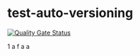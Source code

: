 # test-auto-versioning

[![Quality Gate Status](https://sonarcloud.io/api/project_badges/measure?project=fordpatsakorn_test-ci&metric=alert_status)](https://sonarcloud.io/summary/new_code?id=fordpatsakorn_test-ci)
 
 
 
 
  
  1
 a
f
a
a
